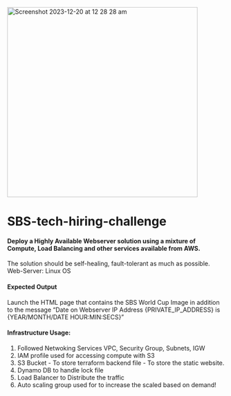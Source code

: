 <img width="440" alt="Screenshot 2023-12-20 at 12 28 28 am" src="https://github.com/techielife9/sbs-tech-hiring-challenge/assets/29218570/70a44e1a-6760-443d-bb0a-45d890493aea">

# SBS-tech-hiring-challenge

####  Deploy a Highly Available Webserver solution using a mixture of Compute, Load Balancing and other services available from AWS. 
The solution should be self-healing, fault-tolerant as much as possible.
Web-Server: Linux OS

#### Expected Output
Launch the HTML page that contains the SBS World Cup Image in addition to the message “Date on Webserver IP Address {PRIVATE_IP_ADDRESS} is {YEAR/MONTH/DATE HOUR:MIN:SECS}”

#### Infrastructure Usage: 
  1. Followed Netwoking Services 
      VPC, Security Group, Subnets, IGW
  2. IAM profile used for accessing compute with S3
  3. S3 Bucket 
    - To store terraform backend file
    - To store the static website.
  4. Dynamo DB to handle lock file
  5. Load Balancer to Distribute the traffic
  6. Auto scaling group used for to increase the scaled based on demand!
